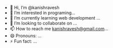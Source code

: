 - 👋 Hi, I’m @kanishravesh
- 👀 I’m interested in programing...
- 🌱 I’m currently learning web development ...
- 💞️ I’m looking to collaborate on ...
- 📫 How to reach me kanishravesh@gmail.com...
- 😄 Pronouns: ...
- ⚡ Fun fact: ...

<!---
kanishravesh/kanishravesh is a ✨ special ✨ repository because its `README.md` (this file) appears on your GitHub profile.
You can click the Preview link to take a look at your changes.
--->
